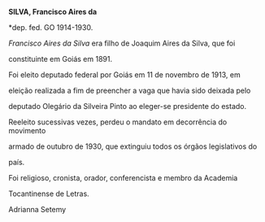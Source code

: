 **SILVA, Francisco Aires da**



\*dep. fed. GO 1914-1930.



*Francisco Aires da Silva* era filho de Joaquim Aires da Silva, que foi

constituinte em Goiás em 1891.



Foi eleito deputado federal por Goiás em 11 de novembro de 1913, em

eleição realizada a fim de preencher a vaga que havia sido deixada pelo

deputado Olegário da Silveira Pinto ao eleger-se presidente do estado.

Reeleito sucessivas vezes, perdeu o mandato em decorrência do movimento

armado de outubro de 1930, que extinguiu todos os órgãos legislativos do

país.



Foi religioso, cronista, orador, conferencista e membro da Academia

Tocantinense de Letras.



Adrianna Setemy



